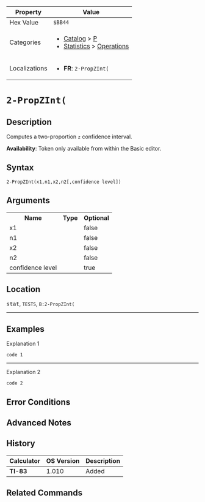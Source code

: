 | Property      | Value |
|---------------|-------|
| Hex Value     | `$BB44`|
| Categories    | <ul><li>[Catalog](<../categories/Catalog.md>) > [P](<../categories/Catalog.md#P>)</li><li>[Statistics](<../categories/Statistics.md>) > [Operations](<../categories/Statistics.md#Operations>)</li></ul> |
| Localizations | <ul><li><b>FR</b>: `2-PropZInt(`</li></ul> |

# `2-PropZInt(`

## Description
Computes a two-proportion `z` confidence interval.


<b>Availability</b>: Token only available from within the Basic editor.

## Syntax
`2-PropZInt(x1,n1,x2,n2[,confidence level])`

## Arguments
<table>
<tr><th>Name</th><th>Type</th><th>Optional</th></tr>

<tr><td>x1</td><td></td><td>false</td></tr>

<tr><td>n1</td><td></td><td>false</td></tr>

<tr><td>x2</td><td></td><td>false</td></tr>

<tr><td>n2</td><td></td><td>false</td></tr>

<tr><td>confidence level</td><td></td><td>true</td></tr>

</table>

## Location
<kbd>stat</kbd>, `TESTS`, `B:2-PropZInt(`
<hr>

## Examples

Explanation 1
```ti-basic
code 1
```
---
Explanation 2
```ti-basic
code 2
```

## Error Conditions


## Advanced Notes


## History
| Calculator | OS Version | Description |
|------------|------------|-------------|
| <b>TI-83</b> | 1.010 | Added

## Related Commands

    